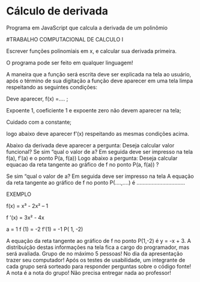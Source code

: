 # Cálculo de derivada
Programa em JavaScript que calcula a derivada de um polinômio

#TRABALHO COMPUTACIONAL DE CALCULO I

<p>Escrever funções polinomiais em x, e calcular sua derivada primeira.</p>
<p>O programa pode ser feito em qualquer linguagem!</p>
<p>A maneira que a função será escrita deve ser explicada na tela ao usuário, após o término de sua digitação a função deve aparecer em uma tela limpa respeitando as seguintes condições:</p>
<p>Deve aparecer, f(x) =.... ;</p>

<p>Expoente 1, coeficiente 1 e expoente zero não devem aparecer na tela;</p>

<p>Cuidado com a constante;</p>

<p>logo abaixo deve aparecer f’(x) respeitando as mesmas condições acima.</p>

Abaixo da derivada deve aparecer a pergunta: Deseja calcular valor funcional? Se sim “qual o valor de a? Em seguida deve ser impresso na tela f(a), f’(a) e o ponto P(a, f(a))
Logo abaixo a pergunta: Deseja calcular equacao da reta tangente ao gráfico de f no ponto P(a, f(a)) ? 

Se sim “qual o valor de a? Em seguida deve ser impresso na tela A equação da reta tangente ao gráfico de f no ponto P(....,....) é
................................

EXEMPLO

f(x) = x³ - 2x² – 1

f ’(x) = 3x² - 4x

a = 1 f (1) = -2 f’(1) = -1 P( 1, -2)

A equação da reta tangente ao gráfico de f no ponto P(1,-2) é y = -x + 3.
A distribuição destas informações na tela fica a cargo do programador, mas será avaliada.
Grupo de no máximo 5 pessoas! 
No dia da apresentação trazer seu computador! Após os testes de usabilidade, um integrante de cada grupo será sorteado para responder perguntas sobre o código fonte! 
A nota é a nota do grupo! Não precisa entregar nada ao professor!

